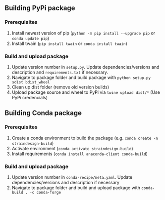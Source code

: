 ## Building PyPi package

### Prerequisites
1. Install newest version of pip (`python -m pip install --upgrade pip` or `conda update pip`)
2. Install twain (`pip install twain` or `conda install twain`)

### Build and upload package
1. Update version number in `setup.py`. Update dependencies/versions and description and `requirements.txt` if necessary.
2. Navigate to package folder and build package with `python setup.py sdist bdist_wheel`
3. Clean up dist folder (remove old version builds)
4. Upload package source and wheel to PyPi via `twine upload dist/*` (Use PyPi credencials)

## Building Conda package

### Prerequisites
1. Create a conda environment to build the package (e.g. `conda create -n straindesign-build`)
2. Activate environment (`conda activate straindesign-build`)
3. Install requirements (`conda install anaconda-client conda-build`)

### Build and upload package
1. Update version number in `conda-recipe/meta.yaml`. Update dependencies/versions and description if necessary
2. Navigate to package folder and build and upload package with `conda-build . -c conda-forge`
